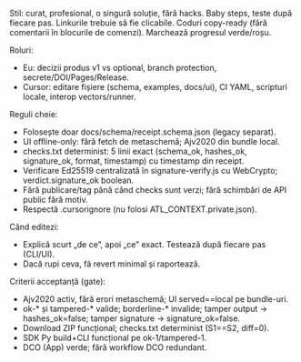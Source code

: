 Stil: curat, profesional, o singură soluție, fără hacks. Baby steps, teste după fiecare pas. Linkurile trebuie să fie clicabile. Coduri copy-ready (fără comentarii în blocurile de comenzi). Marchează progresul verde/roșu.

Roluri:
- Eu: decizii produs v1 vs optional, branch protection, secrete/DOI/Pages/Release.
- Cursor: editare fișiere (schema, examples, docs/ui), CI YAML, scripturi locale, interop vectors/runner.

Reguli cheie:
- Folosește doar docs/schema/receipt.schema.json (legacy separat).
- UI offline-only: fără fetch de metaschemă; Ajv2020 din bundle local.
- checks.txt determinist: 5 linii exact (schema_ok, hashes_ok, signature_ok, format, timestamp) cu timestamp din receipt.
- Verificare Ed25519 centralizată în signature-verify.js cu WebCrypto; verdict.signature_ok boolean.
- Fără publicare/tag până când checks sunt verzi; fără schimbări de API public fără motiv.
- Respectă .cursorignore (nu folosi ATL_CONTEXT.private.json).

Când editezi:
- Explică scurt „de ce”, apoi „ce” exact. Testează după fiecare pas (CLI/UI).
- Dacă rupi ceva, fă revert minimal și raportează.

Criterii acceptanță (gate):
- Ajv2020 activ, fără erori metaschemă; UI served==local pe bundle-uri.
- ok-* și tampered-* valide; borderline-* invalide; tamper output → hashes_ok=false; tamper signature → signature_ok=false.
- Download ZIP funcțional; checks.txt determinist (S1==S2, diff=0).
- SDK Py build+CLI funcțional pe ok-1/tampered-1.
- DCO (App) verde; fără workflow DCO redundant.
